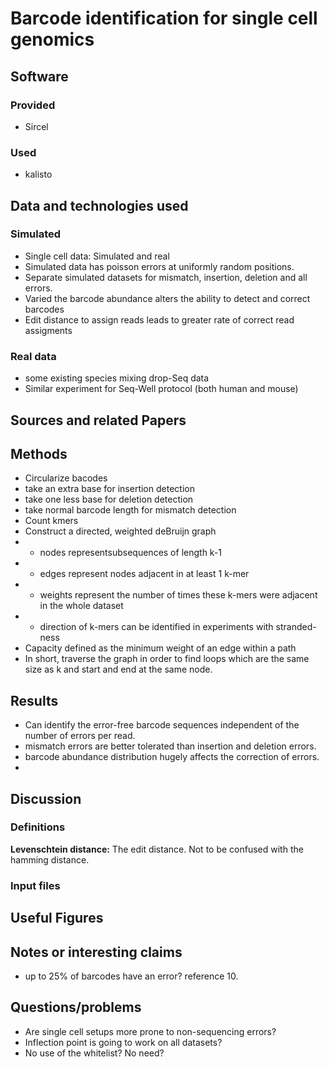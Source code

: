 # Barcode identification for single cell genomics

## Software 
### Provided
- Sircel
### Used
- kalisto

## Data and technologies used

### Simulated
- Single cell data: Simulated and real
- Simulated data has poisson errors at uniformly random positions.
- Separate simulated datasets for mismatch, insertion, deletion and all errors.
- Varied the barcode abundance alters the ability to detect and correct barcodes
- Edit distance to assign reads leads to greater rate of correct read assigments

### Real data
- some existing species mixing drop-Seq data
- Similar experiment for Seq-Well protocol (both human and mouse)



## Sources and related Papers

## Methods
- Circularize bacodes
- take an extra base for insertion detection
- take one less base for deletion detection
- take normal barcode length for mismatch detection
- Count kmers
- Construct a directed, weighted deBruijn graph
- - nodes representsubsequences of length k-1
- - edges represent nodes adjacent in at least 1 k-mer
- - weights represent the number of times these k-mers were adjacent in the whole dataset
- - direction of k-mers can be identified in experiments with stranded-ness 
- Capacity defined as the minimum weight of an edge within a path
- In short, traverse the graph in order to find loops which are the same size as k and start and end at the same node.


## Results

- Can identify the error-free barcode sequences independent of the number of errors per read.
- mismatch errors are better tolerated than insertion and deletion errors.
- barcode abundance distribution hugely affects the correction of errors.
- 

## Discussion



### Definitions
__Levenschtein distance:__ The edit distance. Not to be confused with the hamming distance.

### Input files

## Useful Figures

## Notes or interesting claims
- up to 25% of barcodes have an error? reference 10.

## Questions/problems
- Are single cell setups more prone to non-sequencing errors? 
- Inflection point is going to work on all datasets?
- No use of the whitelist? No need?
